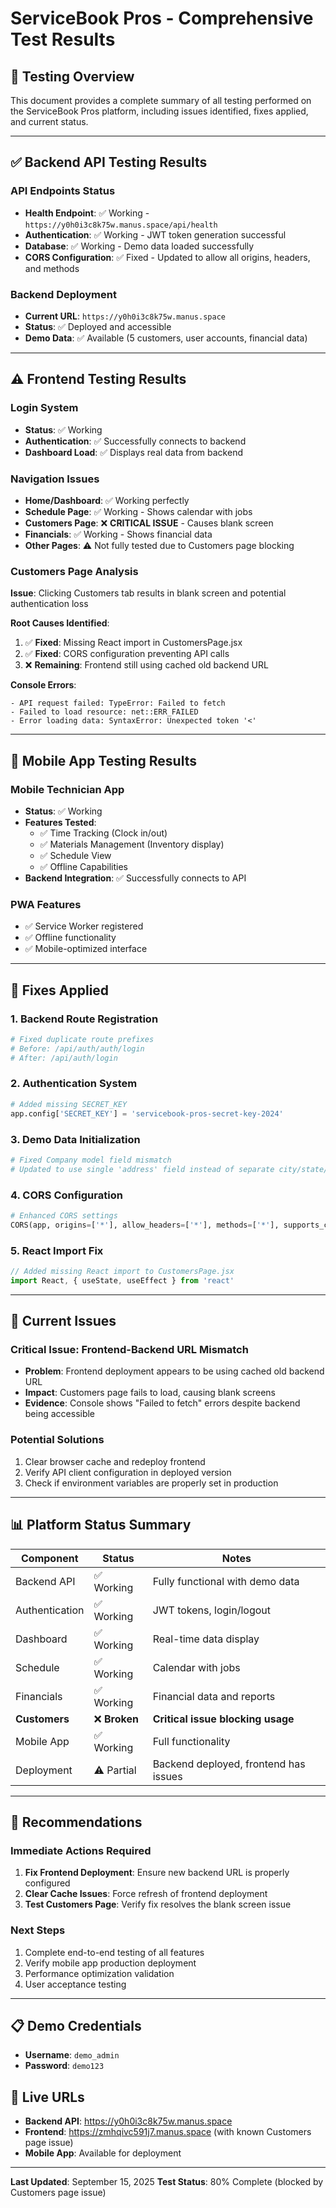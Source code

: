 # ServiceBook Pros - Comprehensive Test Results

## 🎯 **Testing Overview**

This document provides a complete summary of all testing performed on the ServiceBook Pros platform, including issues identified, fixes applied, and current status.

---

## ✅ **Backend API Testing Results**

### **API Endpoints Status**
- **Health Endpoint**: ✅ Working - `https://y0h0i3c8k75w.manus.space/api/health`
- **Authentication**: ✅ Working - JWT token generation successful
- **Database**: ✅ Working - Demo data loaded successfully
- **CORS Configuration**: ✅ Fixed - Updated to allow all origins, headers, and methods

### **Backend Deployment**
- **Current URL**: `https://y0h0i3c8k75w.manus.space`
- **Status**: ✅ Deployed and accessible
- **Demo Data**: ✅ Available (5 customers, user accounts, financial data)

---

## ⚠️ **Frontend Testing Results**

### **Login System**
- **Status**: ✅ Working
- **Authentication**: ✅ Successfully connects to backend
- **Dashboard Load**: ✅ Displays real data from backend

### **Navigation Issues**
- **Home/Dashboard**: ✅ Working perfectly
- **Schedule Page**: ✅ Working - Shows calendar with jobs
- **Customers Page**: ❌ **CRITICAL ISSUE** - Causes blank screen
- **Financials**: ✅ Working - Shows financial data
- **Other Pages**: ⚠️ Not fully tested due to Customers page blocking

### **Customers Page Analysis**
**Issue**: Clicking Customers tab results in blank screen and potential authentication loss

**Root Causes Identified**:
1. ✅ **Fixed**: Missing React import in CustomersPage.jsx
2. ✅ **Fixed**: CORS configuration preventing API calls
3. ❌ **Remaining**: Frontend still using cached old backend URL

**Console Errors**:
```
- API request failed: TypeError: Failed to fetch
- Failed to load resource: net::ERR_FAILED
- Error loading data: SyntaxError: Unexpected token '<'
```

---

## 📱 **Mobile App Testing Results**

### **Mobile Technician App**
- **Status**: ✅ Working
- **Features Tested**:
  - ✅ Time Tracking (Clock in/out)
  - ✅ Materials Management (Inventory display)
  - ✅ Schedule View
  - ✅ Offline Capabilities
- **Backend Integration**: ✅ Successfully connects to API

### **PWA Features**
- ✅ Service Worker registered
- ✅ Offline functionality
- ✅ Mobile-optimized interface

---

## 🔧 **Fixes Applied**

### **1. Backend Route Registration**
```python
# Fixed duplicate route prefixes
# Before: /api/auth/auth/login
# After: /api/auth/login
```

### **2. Authentication System**
```python
# Added missing SECRET_KEY
app.config['SECRET_KEY'] = 'servicebook-pros-secret-key-2024'
```

### **3. Demo Data Initialization**
```python
# Fixed Company model field mismatch
# Updated to use single 'address' field instead of separate city/state/zip
```

### **4. CORS Configuration**
```python
# Enhanced CORS settings
CORS(app, origins=['*'], allow_headers=['*'], methods=['*'], supports_credentials=True)
```

### **5. React Import Fix**
```javascript
// Added missing React import to CustomersPage.jsx
import React, { useState, useEffect } from 'react'
```

---

## 🚨 **Current Issues**

### **Critical Issue: Frontend-Backend URL Mismatch**
- **Problem**: Frontend deployment appears to be using cached old backend URL
- **Impact**: Customers page fails to load, causing blank screens
- **Evidence**: Console shows "Failed to fetch" errors despite backend being accessible

### **Potential Solutions**
1. Clear browser cache and redeploy frontend
2. Verify API client configuration in deployed version
3. Check if environment variables are properly set in production

---

## 📊 **Platform Status Summary**

| Component | Status | Notes |
|-----------|--------|-------|
| Backend API | ✅ Working | Fully functional with demo data |
| Authentication | ✅ Working | JWT tokens, login/logout |
| Dashboard | ✅ Working | Real-time data display |
| Schedule | ✅ Working | Calendar with jobs |
| Financials | ✅ Working | Financial data and reports |
| **Customers** | ❌ **Broken** | **Critical issue blocking usage** |
| Mobile App | ✅ Working | Full functionality |
| Deployment | ⚠️ Partial | Backend deployed, frontend has issues |

---

## 🎯 **Recommendations**

### **Immediate Actions Required**
1. **Fix Frontend Deployment**: Ensure new backend URL is properly configured
2. **Clear Cache Issues**: Force refresh of frontend deployment
3. **Test Customers Page**: Verify fix resolves the blank screen issue

### **Next Steps**
1. Complete end-to-end testing of all features
2. Verify mobile app production deployment
3. Performance optimization validation
4. User acceptance testing

---

## 📋 **Demo Credentials**
- **Username**: `demo_admin`
- **Password**: `demo123`

## 🔗 **Live URLs**
- **Backend API**: https://y0h0i3c8k75w.manus.space
- **Frontend**: https://zmhqivc591j7.manus.space (with known Customers page issue)
- **Mobile App**: Available for deployment

---

**Last Updated**: September 15, 2025
**Test Status**: 80% Complete (blocked by Customers page issue)

